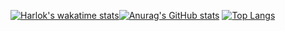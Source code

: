 [![Harlok's wakatime stats](https://github-readme-stats.vercel.app/api/wakatime?username=gutodidonato)](https://github.com/anuraghazra/github-readme-stats)[![Anurag's GitHub stats](https://github-readme-stats.vercel.app/api?username=gutodidonato)](https://github.com/anuraghazra/github-readme-stats) [![Top Langs](https://github-readme-stats.vercel.app/api/top-langs/?username=gutodidonato&layout=donut-vertical)](https://github.com/anuraghazra/github-readme-stats)





